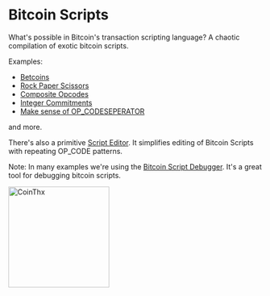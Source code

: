 # Bitcoin Scripts
What's possible in Bitcoin's transaction scripting language? A chaotic compilation of exotic bitcoin scripts.

Examples:
- [Betcoins](betcoins.md)
- [Rock Paper Scissors](rock-paper-scissors.md)
- [Composite Opcodes](composite-opcodes.md)
- [Integer Commitments](integer-commitments.md)
- [Make sense of OP_CODESEPERATOR](op-codeseparator.md)

and more.

There's also a primitive [Script Editor](https://coins.github.io/bitcoin-scripts/script-editor). It simplifies editing of Bitcoin Scripts with repeating OP_CODE patterns.

Note: In many examples we're using the [Bitcoin Script Debugger](https://github.com/kallewoof/btcdeb). It's a great tool for debugging bitcoin scripts.



[<img src="https://coins.github.io/thx/logo-color-large-pill-320px.png" alt="CoinThx" width="200"/>](https://coins.github.io/thx/#1K9zQ8f4iTyhKyHWmiDKt21cYX2QSDckWB?label=Coins%20Project&message=Thank%20you%20for%20your%20contribution!)
